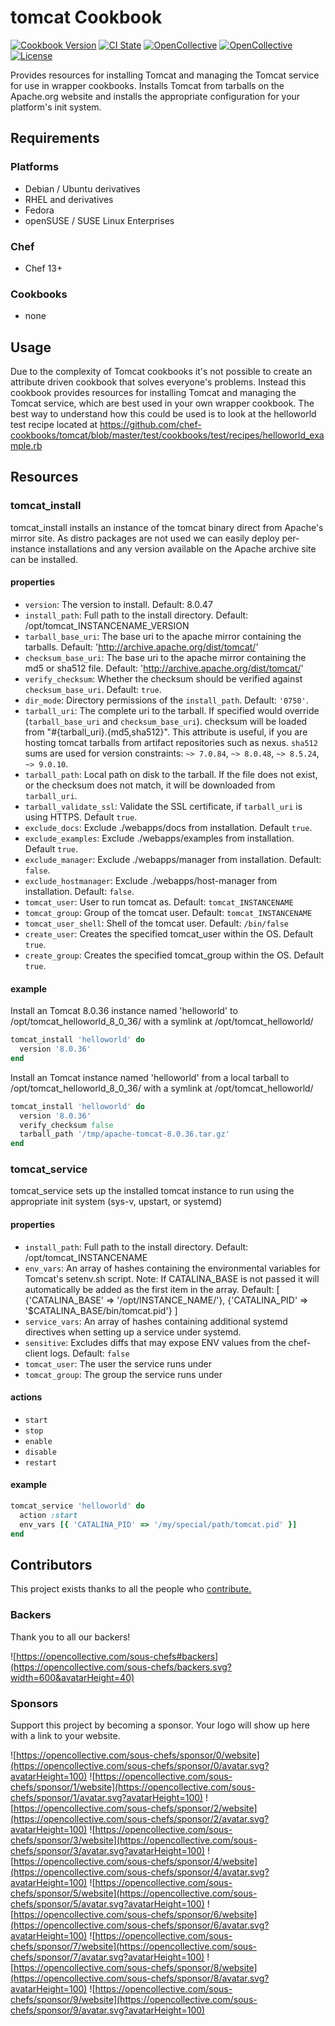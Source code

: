 # tomcat Cookbook

[![Cookbook Version](https://img.shields.io/cookbook/v/tomcat.svg?style=flat)](https://supermarket.chef.io/cookbooks/tomcat)
[![CI State](https://github.com/sous-chefs/tomcat/workflows/ci/badge.svg)](https://github.com/sous-chefs/tomcat/actions?query=workflow%3Aci)
[![OpenCollective](https://opencollective.com/sous-chefs/backers/badge.svg)](#backers)
[![OpenCollective](https://opencollective.com/sous-chefs/sponsors/badge.svg)](#sponsors)
[![License](https://img.shields.io/badge/License-Apache%202.0-green.svg)](https://opensource.org/licenses/Apache-2.0)

Provides resources for installing Tomcat and managing the Tomcat service for use in wrapper cookbooks. Installs Tomcat from tarballs on the Apache.org website and installs the appropriate configuration for your platform's init system.

## Requirements

### Platforms

- Debian / Ubuntu derivatives
- RHEL and derivatives
- Fedora
- openSUSE / SUSE Linux Enterprises

### Chef

- Chef 13+

### Cookbooks

- none

## Usage

Due to the complexity of Tomcat cookbooks it's not possible to create an attribute driven cookbook that solves everyone's problems. Instead this cookbook provides resources for installing Tomcat and managing the Tomcat service, which are best used in your own wrapper cookbook. The best way to understand how this could be used is to look at the helloworld test recipe located at <https://github.com/chef-cookbooks/tomcat/blob/master/test/cookbooks/test/recipes/helloworld_example.rb>

## Resources

### tomcat_install

tomcat_install installs an instance of the tomcat binary direct from Apache's mirror site. As distro packages are not used we can easily deploy per-instance installations and any version available on the Apache archive site can be installed.

#### properties

- `version`: The version to install. Default: 8.0.47
- `install_path`: Full path to the install directory. Default: /opt/tomcat_INSTANCENAME_VERSION
- `tarball_base_uri`: The base uri to the apache mirror containing the tarballs. Default: '<http://archive.apache.org/dist/tomcat/>'
- `checksum_base_uri`: The base uri to the apache mirror containing the md5 or sha512 file. Default: '<http://archive.apache.org/dist/tomcat/>'
- `verify_checksum`: Whether the checksum should be verified against `checksum_base_uri`. Default: `true`.
- `dir_mode`: Directory permissions of the `install_path`. Default: `'0750'`.
- `tarball_uri`: The complete uri to the tarball. If specified would override (`tarball_base_uri` and `checksum_base_uri`). checksum will be loaded from "#{tarball_uri}.{md5,sha512}". This attribute is useful, if you are hosting tomcat tarballs from artifact repositories such as nexus. `sha512` sums are used for version constraints: `~> 7.0.84`, `~> 8.0.48`, `~> 8.5.24`, `~> 9.0.10`.
- `tarball_path`: Local path on disk to the tarball. If the file does not exist, or the checksum does not match, it will be downloaded from `tarball_uri`.
- `tarball_validate_ssl`: Validate the SSL certificate, if `tarball_uri` is using HTTPS. Default `true`.
- `exclude_docs`: Exclude ./webapps/docs from installation. Default `true`.
- `exclude_examples`: Exclude ./webapps/examples from installation. Default `true`.
- `exclude_manager`: Exclude ./webapps/manager from installation. Default: `false`.
- `exclude_hostmanager`: Exclude ./webapps/host-manager from installation. Default: `false`.
- `tomcat_user`: User to run tomcat as. Default: `tomcat_INSTANCENAME`
- `tomcat_group`: Group of the tomcat user. Default: `tomcat_INSTANCENAME`
- `tomcat_user_shell`: Shell of the tomcat user. Default: `/bin/false`
- `create_user`: Creates the specified tomcat_user within the OS.  Default `true`.
- `create_group`: Creates the specified tomcat_group within the OS. Default `true`.

#### example

Install an Tomcat 8.0.36 instance named 'helloworld' to /opt/tomcat_helloworld_8_0_36/ with a symlink at /opt/tomcat_helloworld/

```ruby
tomcat_install 'helloworld' do
  version '8.0.36'
end
```

Install an Tomcat instance named 'helloworld' from a local tarball to /opt/tomcat_helloworld_8_0_36/ with a symlink at /opt/tomcat_helloworld/

```ruby
tomcat_install 'helloworld' do
  version '8.0.36'
  verify_checksum false
  tarball_path '/tmp/apache-tomcat-8.0.36.tar.gz'
end
```

### tomcat_service

tomcat_service sets up the installed tomcat instance to run using the appropriate init system (sys-v, upstart, or systemd)

#### properties

- `install_path`: Full path to the install directory. Default: /opt/tomcat_INSTANCENAME
- `env_vars`: An array of hashes containing the environmental variables for Tomcat's setenv.sh script. Note: If CATALINA_BASE is not passed it will automatically be added as the first item in the array. Default: [ {'CATALINA_BASE' => '/opt/INSTANCE_NAME/'}, {'CATALINA_PID' => '$CATALINA_BASE/bin/tomcat.pid'} ]
- `service_vars`: An array of hashes containing additional systemd directives when setting up a service under systemd.
- `sensitive`: Excludes diffs that may expose ENV values from the chef-client logs. Default: `false`
- `tomcat_user`: The user the service runs under
- `tomcat_group`: The group the service runs under

#### actions

- `start`
- `stop`
- `enable`
- `disable`
- `restart`

#### example

```ruby
tomcat_service 'helloworld' do
  action :start
  env_vars [{ 'CATALINA_PID' => '/my/special/path/tomcat.pid' }]
end
```

## Contributors

This project exists thanks to all the people who [contribute.](https://opencollective.com/sous-chefs/contributors.svg?width=890&button=false)

### Backers

Thank you to all our backers!

![https://opencollective.com/sous-chefs#backers](https://opencollective.com/sous-chefs/backers.svg?width=600&avatarHeight=40)

### Sponsors

Support this project by becoming a sponsor. Your logo will show up here with a link to your website.

![https://opencollective.com/sous-chefs/sponsor/0/website](https://opencollective.com/sous-chefs/sponsor/0/avatar.svg?avatarHeight=100)
![https://opencollective.com/sous-chefs/sponsor/1/website](https://opencollective.com/sous-chefs/sponsor/1/avatar.svg?avatarHeight=100)
![https://opencollective.com/sous-chefs/sponsor/2/website](https://opencollective.com/sous-chefs/sponsor/2/avatar.svg?avatarHeight=100)
![https://opencollective.com/sous-chefs/sponsor/3/website](https://opencollective.com/sous-chefs/sponsor/3/avatar.svg?avatarHeight=100)
![https://opencollective.com/sous-chefs/sponsor/4/website](https://opencollective.com/sous-chefs/sponsor/4/avatar.svg?avatarHeight=100)
![https://opencollective.com/sous-chefs/sponsor/5/website](https://opencollective.com/sous-chefs/sponsor/5/avatar.svg?avatarHeight=100)
![https://opencollective.com/sous-chefs/sponsor/6/website](https://opencollective.com/sous-chefs/sponsor/6/avatar.svg?avatarHeight=100)
![https://opencollective.com/sous-chefs/sponsor/7/website](https://opencollective.com/sous-chefs/sponsor/7/avatar.svg?avatarHeight=100)
![https://opencollective.com/sous-chefs/sponsor/8/website](https://opencollective.com/sous-chefs/sponsor/8/avatar.svg?avatarHeight=100)
![https://opencollective.com/sous-chefs/sponsor/9/website](https://opencollective.com/sous-chefs/sponsor/9/avatar.svg?avatarHeight=100)
